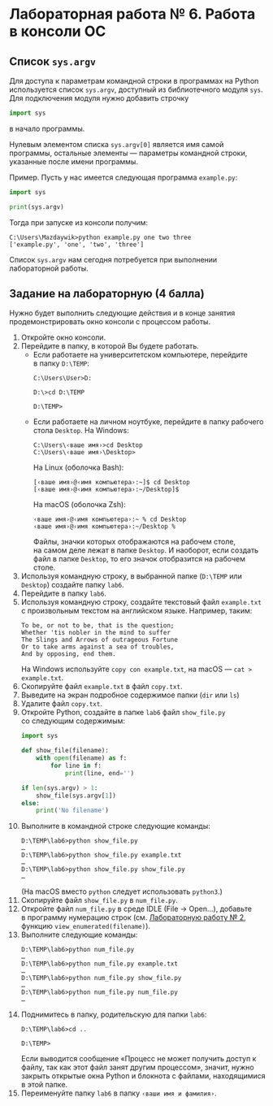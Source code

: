 Лабораторная работа № 6. Работа в консоли ОС
============================================

Список `sys.argv`
-----------------
Для доступа к параметрам командной строки в программах на Python используется
список `sys.argv`, доступный из библиотечного модуля `sys`. Для подключения
модуля нужно добавить строчку

```python
import sys
```

в начало программы.

Нулевым элементом списка `sys.argv[0]` является имя самой программы, остальные
элементы — параметры командной строки, указанные после имени программы.

Пример. Пусть у нас имеется следующая программа `example.py`:

```python
import sys

print(sys.argv)
```
Тогда при запуске из консоли получим:
```
C:\Users\Mazdaywik>python example.py one two three
['example.py', 'one', 'two', 'three']
```
Список `sys.argv` нам сегодня потребуется при выполнении лабораторной работы.


Задание на лабораторную (4 балла)
---------------------------------

Нужно будет выполнить следующие действия и в конце занятия продемонстрировать
окно консоли с процессом работы.

1.  Откройте окно консоли.
2.  Перейдите в папку, в которой Вы будете работать.
    * Если работаете на университетском компьютере, перейдите в папку `D:\TEMP`:
      ```
      C:\Users\User>D:

      D:\>cd D:\TEMP

      D:\TEMP>
      ```
    * Если работаете на личном ноутбуке, перейдите в папку рабочего стола `Desktop`.
      На Windows:
      ```
      C:\Users\‹ваше имя›>cd Desktop
      C:\Users\‹ваше имя›\Desktop>
      ```
      На Linux (оболочка Bash):
      ```
      [‹ваше имя›@‹имя компьютера›:~]$ cd Desktop
      [‹ваше имя›@‹имя компьютера›:~/Desktop]$
      ```
      На macOS (оболочка Zsh):
      ```
      ‹ваше имя›@‹имя компьютера›:~ % cd Desktop
      ‹ваше имя›@‹имя компьютера›:~/Desktop %
      ```
      Файлы, значки которых отображаются на рабочем столе, на самом деле лежат
      в папке `Desktop`. И наоборот, если создать файл в папке `Desktop`, то его
      значок отобразится на рабочем столе.
3.  Используя командную строку, в выбранной папке (`D:\TEMP` или `Desktop`)
    создайте папку `lab6`.
4.  Перейдите в папку `lab6`.
5.  Используя командную строку, создайте текстовый файл `example.txt`
    с произвольным текстом на английском языке. Например, таким:
    ```
    To be, or not to be, that is the question;
    Whether 'tis nobler in the mind to suffer
    The Slings and Arrows of outrageous Fortune
    Or to take arms against a sea of troubles,
    And by opposing, end them.
    ```
    На Windows используйте `copy con example.txt`, на macOS — `cat > example.txt`.
6.  Скопируйте файл `example.txt` в файл `copy.txt`.
7.  Выведите на экран подробное содержимое папки (`dir` или `ls`)
8.  Удалите файл `copy.txt`.
9.  Откройте Python, создайте в папке `lab6` файл `show_file.py` со следующим содержимым:
    ```python
    import sys

    def show_file(filename):
        with open(filename) as f:
            for line in f:
                print(line, end='')

    if len(sys.argv) > 1:
        show_file(sys.argv[1])
    else:
        print('No filename')
    ```
10. Выполните в командной строке следующие команды:
    ```
    D:\TEMP\lab6>python show_file.py
    …
    D:\TEMP\lab6>python show_file.py example.txt
    …
    D:\TEMP\lab6>python show_file.py show_file.py
    …
    ```
    (На macOS вместо `python` следует использовать `python3`.)
11. Скопируйте файл `show_file.py` в `num_file.py`.
12. Откройте файл `num_file.py` в среде IDLE (File → Open…), добавьте в программу
    нумерацию строк (см. [Лабораторную работу № 2](b-lab02.md), функцию
    `view_enumerated(filename)`).
13. Выполните следующие команды:
    ```
    D:\TEMP\lab6>python num_file.py
    …
    D:\TEMP\lab6>python num_file.py example.txt
    …
    D:\TEMP\lab6>python num_file.py show_file.py
    …
    D:\TEMP\lab6>python num_file.py num_file.py
    …
    ```
14. Поднимитесь в папку, родительскую для папки `lab6`:
    ```
    D:\TEMP\lab6>cd ..

    D:\TEMP>
    ```
    Если выводится сообщение «Процесс не может получить доступ к файлу, так как
    этот файл занят другим процессом», значит, нужно закрыть открытые окна
    Python и блокнота с файлами, находящимися в этой папке.
15. Переименуйте папку `lab6` в папку `‹ваши имя и фамилия›`.
